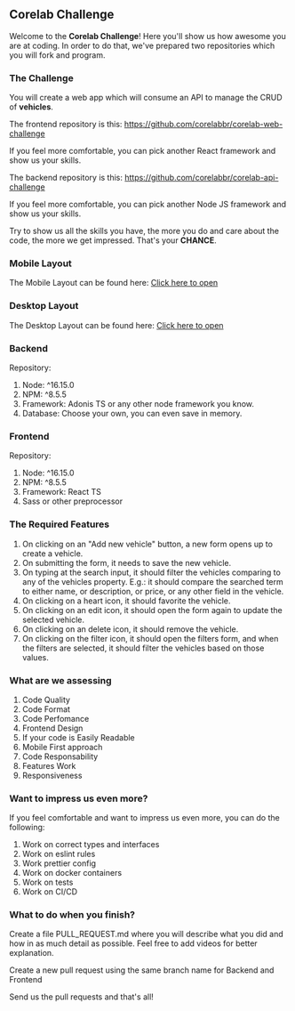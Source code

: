 ## Corelab Challenge

Welcome to the **Corelab Challenge**! Here you'll show us how awesome you are at coding.
In order to do that, we've prepared two repositories which you will fork and program.

### The Challenge

You will create a web app which will consume an API to manage the CRUD of **vehicles**.

The frontend repository is this: https://github.com/corelabbr/corelab-web-challenge

If you feel more comfortable, you can pick another React framework and show us your skills.

The backend repository is this: https://github.com/corelabbr/corelab-api-challenge

If you feel more comfortable, you can pick another Node JS framework and show us your skills.

Try to show us all the skills you have, the more you do and care about the code, the more we get impressed. That's your **CHANCE**.

### Mobile Layout
The Mobile Layout can be found here: [Click here to open](https://www.figma.com/proto/dyFh21QocdwZXOEbQLO47e/Untitled?node-id=2%3A2&starting-point-node-id=2%3A2)
### Desktop Layout
The Desktop Layout can be found here: [Click here to open](https://www.figma.com/proto/YQW8HWNKcLOJueJvTOdBia/Untitled?node-id=2%3A2&starting-point-node-id=2%3A2)

### Backend
Repository: 
1. Node: ^16.15.0
2. NPM: ^8.5.5
3. Framework: Adonis TS or any other node framework you know.
4. Database: Choose your own, you can even save in memory.

### Frontend
Repository: 
1. Node: ^16.15.0
2. NPM: ^8.5.5
3. Framework: React TS
4. Sass or other preprocessor

### The Required Features
1. On clicking on an "Add new vehicle" button, a new form opens up to create a vehicle.
2. On submitting the form, it needs to save the new vehicle.
3. On typing at the search input, it should filter the vehicles comparing to any of the vehicles property. E.g.: it should compare the searched term to either name, or description, or price, or any other field in the vehicle.
4. On clicking on a heart icon, it should favorite the vehicle.
5. On clicking on an edit icon, it should open the form again to update the selected vehicle.
6. On clicking on an delete icon, it should remove the vehicle.
7. On clicking on the filter icon, it should open the filters form, and when the filters are selected, it should filter the vehicles based on those values.

### What are we assessing
1. Code Quality
2. Code Format
3. Code Perfomance
4. Frontend Design
5. If your code is Easily Readable
6. Mobile First approach
7. Code Responsability
8. Features Work
9. Responsiveness

### Want to impress us even more?
If you feel comfortable and want to impress us even more, you can do the following:

1. Work on correct types and interfaces
2. Work on eslint rules
3. Work prettier config
4. Work on docker containers
5. Work on tests
6. Work on CI/CD

### What to do when you finish?

Create a file PULL_REQUEST.md where you will describe what you did and how in as much detail as possible. Feel free to add videos for better explanation.

Create a new pull request using the same branch name for Backend and Frontend

Send us the pull requests and that's all!
